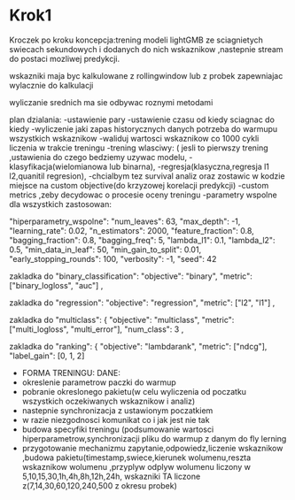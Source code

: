 # Krok1
Kroczek po kroku
koncepcja:trening modeli lightGMB ze sciagnietych swiecach sekundowych i dodanych do nich wskaznikow ,nastepnie stream do postaci mozliwej predykcji.

wskazniki maja byc kalkulowane z rollingwindow lub z probek zapewniajac wylacznie do kalkulacji

wyliczanie srednich ma sie odbywac roznymi metodami

plan dzialania:
-ustawienie pary
-ustawienie czasu od kiedy sciagnac do kiedy
-wyliczenie jaki zapas historycznych danych potrzeba do warmupu wszystkich wskaznikow
-waliduj wartosci wskaznikow co 1000 cykli liczenia w trakcie treningu
-trening wlasciwy: ( jesli to pierwszy trening ,ustawienia do czego bedziemy uzywac modelu,
-klasyfikacja(wielomianowa lub binarna),
-regresja(klasyczna,regresja l1 l2,quanitil regresion),
-chcialbym tez survival analiz oraz zostawic w kodzie miejsce na custom objective(do krzyzowej korelacji predykcji)
-custom metrics ,zeby decydowac o procesie oceny treningu
-parametry wspolne dla wszystkich zastosowan:

  "hiperparametry_wspolne": 
    "num_leaves": 63,
    "max_depth": -1,
    "learning_rate": 0.02,
    "n_estimators": 2000,
    "feature_fraction": 0.8,
    "bagging_fraction": 0.8,
    "bagging_freq": 5,
    "lambda_l1": 0.1,
    "lambda_l2": 0.5,
    "min_data_in_leaf": 50,
    "min_gain_to_split": 0.01,
    "early_stopping_rounds": 100,
    "verbosity": -1,
    "seed": 42

  
zakladka do  "binary_classification": 
    "objective": "binary",
    "metric": ["binary_logloss", "auc"]
  ,
  
zakladka do  "regression": 
    "objective": "regression",
    "metric": ["l2", "l1"]
  ,
  
zakladka do  "multiclass": {
    "objective": "multiclass",
    "metric": ["multi_logloss", "multi_error"],
    "num_class": 3
  ,
  
zakladka do  "ranking": {
    "objective": "lambdarank",
    "metric": ["ndcg"],
    "label_gain": [0, 1, 2]
  

- FORMA TRENINGU:
DANE:
- okreslenie parametrow paczki do warmup
- pobranie okreslonego pakietu(w celu wyliczenia od poczatku wszystkich oczekiwanych wskaznikow i analiz)
- nastepnie synchronizacja z ustawionym poczatkiem
- w razie niezgodnosci komunikat co i jak jest nie tak
- budowa specyfiki treningu (podsumowanie wartosci hiperparametrow,synchronizacji pliku do warmup z danym do fly lerning
- przygotowanie mechanizmu zapytanie,odpowiedz,liczenie wskaznikow ,budowa pakietu(timestamp,swiece,kierunek wolumenu,reszta wskaznikow wolumenu ,przyplyw odplyw wolumenu liczony w 5,10,15,30,1h,4h,8h,12h,24h, wskazniki TA liczone z(7,14,30,60,120,240,500 z okresu probek)

